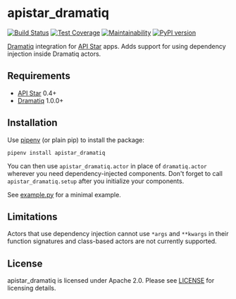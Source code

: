 # apistar_dramatiq

[![Build Status](https://travis-ci.org/Bogdanp/apistar_dramatiq.svg?branch=master)](https://travis-ci.org/Bogdanp/apistar_dramatiq)
[![Test Coverage](https://api.codeclimate.com/v1/badges/9848a606e3332b808329/test_coverage)](https://codeclimate.com/github/Bogdanp/apistar_dramatiq/test_coverage)
[![Maintainability](https://api.codeclimate.com/v1/badges/9848a606e3332b808329/maintainability)](https://codeclimate.com/github/Bogdanp/apistar_dramatiq/maintainability)
[![PyPI version](https://badge.fury.io/py/apistar-dramatiq.svg)](https://badge.fury.io/py/apistar-dramatiq)

[Dramatiq] integration for [API Star] apps.  Adds support for using
dependency injection inside Dramatiq actors.


## Requirements

* [API Star] 0.4+
* [Dramatiq] 1.0.0+


## Installation

Use [pipenv] (or plain pip) to install the package:

    pipenv install apistar_dramatiq

You can then use `apistar_dramatiq.actor` in place of `dramatiq.actor`
wherever you need dependency-injected components.  Don't forget to
call `apistar_dramatiq.setup` after you initialize your components.

See [example.py] for a minimal example.

[example.py]: https://github.com/Bogdanp/apistar_dramatiq/blob/master/example.py


## Limitations

Actors that use dependency injection cannot use `*args` and `**kwargs`
in their function signatures and class-based actors are not currently
supported.


## License

apistar_dramatiq is licensed under Apache 2.0.  Please see [LICENSE]
for licensing details.


[API Star]: https://github.com/encode/apistar/
[Dramatiq]: https://dramatiq.io
[pipenv]: https://docs.pipenv.org
[LICENSE]: https://github.com/Bogdanp/apistar_dramatiq/blob/master/LICENSE
